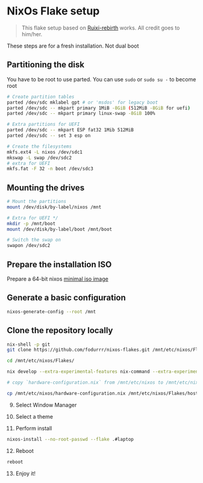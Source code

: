 # NixOs Flake setup

> This flake setup based on [Ruixi-rebirth](https://github.com/Ruixi-rebirth/flakes) works. All credit goes to him/her.


These steps are for a fresh installation. Not dual boot

## Partitioning the disk

You have to be root to use parted. You can use `sudo` or `sudo su -` to become root

```bash
# Create partition tables
parted /dev/sdc mklabel gpt # or 'msdos' for legacy boot
parted /dev/sdc -- mkpart primary 1MiB -8GiB (512MiB -8GiB for uefi)
parted /dev/sdc -- mkpart primary linux-swap -8GiB 100%

# Extra partitions for UEFI
parted /dev/sdc -- mkpart ESP fat32 1Mib 512MiB
parted /dev/sdc -- set 3 esp on

# Create the filesystems
mkfs.ext4 -L nixos /dev/sdc1
mkswap -L swap /dev/sdc2
# extra for UEFI 
mkfs.fat -F 32 -n boot /dev/sdc3
```

## Mounting the drives

```bash
# Mount the partitions
mount /dev/disk/by-label/nixos /mnt

# Extra for UEFI */
mkdir -p /mnt/boot
mount /dev/disk/by-label/boot /mnt/boot

# Switch the swap on
swapon /dev/sdc2
```

## Prepare the installation ISO 

Prepare a 64-bit nixos [minimal iso image](https://channels.nixos.org/nixos-22.11/latest-nixos-minimal-x86_64-linux.iso) 

## Generate a basic configuration 

```bash
nixos-generate-config --root /mnt
```
## Clone the repository locally 

```bash
nix-shell -p git
git clone https://github.com/fodurrr/nixos-flakes.git /mnt/etc/nixos/Flakes 

cd /mnt/etc/nixos/Flakes/

nix develop --extra-experimental-features nix-command --extra-experimental-features flakes 

# copy `hardware-configuration.nix` from /mnt/etc/nixos to /mnt/etc/nixos/Flakes/hosts/laptop/hardware-configuration.nix

cp /mnt/etc/nixos/hardware-configuration.nix /mnt/etc/nixos/Flakes/hosts/laptop/hardware-configuration.nix
```
9. Select Window Manager

10. Select a theme 

11. Perform install
```bash
nixos-install --no-root-passwd --flake .#laptop
```

12. Reboot 
```bash
reboot
```

13. Enjoy it!


